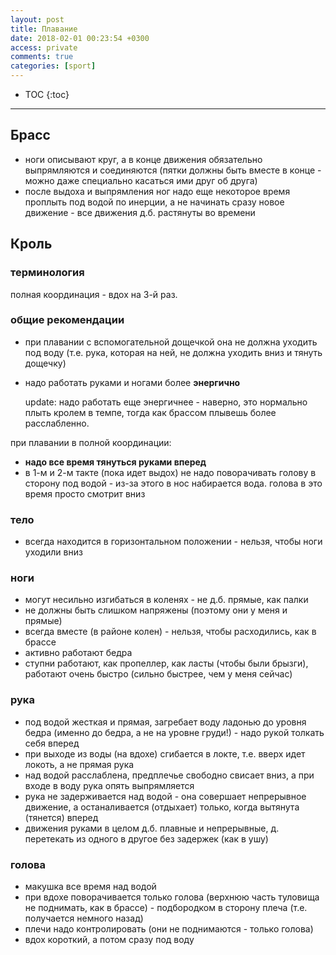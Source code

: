 ```yaml
---
layout: post
title: Плавание
date: 2018-02-01 00:23:54 +0300
access: private
comments: true
categories: [sport]
---
```


<!-- more -->

* TOC
{:toc}
<hr>

Брасс
-----

- ноги описывают круг, а в конце движения обязательно выпрямляются и соединяются
  (пятки должны быть вместе в конце - можно даже специально касаться ими друг
  об друга)
- после выдоха и выпрямления ног надо еще некоторое время проплыть под водой
  по инерции, а не начинать сразу новое движение - все движения д.б. растянуты
  во времени

Кроль
-----

### терминология

полная координация - вдох на 3-й раз.

### общие рекомендации

- при плавании с вспомогательной дощечкой она не должна уходить под воду
  (т.е. рука, которая на ней, не должна уходить вниз и тянуть дощечку)
- надо работать руками и ногами более **энергично**

  update: надо работать еще энергичнее - наверно, это нормально плыть
  кролем в темпе, тогда как брассом плывешь более расслабленно.

при плавании в полной координации:

- **надо все время тянуться руками вперед**
- в 1-м и 2-м такте (пока идет выдох) не надо поворачивать голову
  в сторону под водой - из-за этого в нос набирается вода. голова
  в это время просто смотрит вниз

### тело

- всегда находится в горизонтальном положении - нельзя, чтобы ноги уходили вниз

### ноги

- могут несильно изгибаться в коленях - не д.б. прямые, как палки
- не должны быть слишком напряжены (поэтому они у меня и прямые)
- всегда вместе (в районе колен) - нельзя, чтобы расходились, как в брассе
- активно работают бедра
- ступни работают, как пропеллер, как ласты (чтобы были брызги),
  работают очень быстро (сильно быстрее, чем у меня сейчас)

### рука

- под водой жесткая и прямая, загребает воду ладонью до уровня бедра
  (именно до бедра, а не на уровне груди!) - надо рукой толкать себя вперед
- при выходе из воды (на вдохе) сгибается в локте, т.е. вверх идет локоть,
  а не прямая рука
- над водой расслаблена, предплечье свободно свисает вниз, а при
  входе в воду рука опять выпрямляется
- рука не задерживается над водой - она совершает непрерывное движение,
  а останаливается (отдыхает) только, когда вытянута (тянется) вперед
- движения руками в целом д.б. плавные и непрерывные,
  д. перетекать из одного в другое без задержек (как в ушу)

### голова

- макушка все время над водой
- при вдохе поворачивается только голова (верхнюю часть туловища не поднимать,
  как в брассе) - подбородком в сторону плеча (т.е. получается немного назад)
- плечи надо контролировать (они не поднимаются - только голова)
- вдох короткий, а потом сразу под воду
